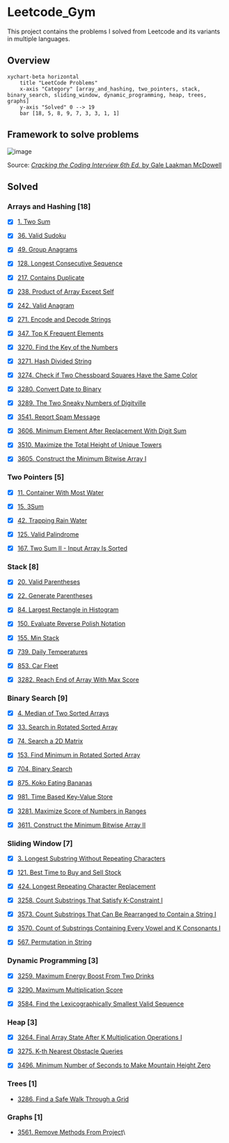# Leetcode_Gym

This project contains the problems I solved from Leetcode and its variants in multiple languages.

## Overview

```mermaid
xychart-beta horizontal
    title "LeetCode Problems"
    x-axis "Category" [array_and_hashing, two_pointers, stack, binary_search, sliding_window, dynamic_programming, heap, trees, graphs]
    y-axis "Solved" 0 --> 19
    bar [18, 5, 8, 9, 7, 3, 3, 1, 1]
```

## Framework to solve problems

![image](https://github.com/kevinknights29/Leetcode_Gym/assets/74464814/752b9d0d-ce05-441d-81ec-038a7d49bec2)

Source: [*Cracking the Coding Interview 6th Ed.* by Gale Laakman McDowell](https://amzn.to/4a7D9Ka)

## Solved

### Arrays and Hashing [18]

- [X] [1. Two Sum](./array_and_hashing/1_two_sum/problem.md)

- [X] [36. Valid Sudoku](./array_and_hashing/36_valid_sudoku/problem.md)

- [X] [49. Group Anagrams](./array_and_hashing/49_group_anagrams/problem.md)

- [X] [128. Longest Consecutive Sequence](./array_and_hashing/128_longest_consecutive_sequence/problem.md)

- [X] [217. Contains Duplicate](./array_and_hashing/217_contains_duplicates/problem.md)

- [X] [238. Product of Array Except Self](./array_and_hashing/238_product_of_array_except_self/problem.md)

- [X] [242. Valid Anagram](./array_and_hashing/242_valid_anagram/problem.md)

- [X] [271. Encode and Decode Strings](./array_and_hashing/271_encode_and_decode_strings/problem.md)

- [X] [347. Top K Frequent Elements](./array_and_hashing/347_top_k_frequent_elements/problem.md)

- [X] [3270. Find the Key of the Numbers](./array_and_hashing/3270_find_the_key_of_the_numbers/problem.md)

- [X] [3271. Hash Divided String](./array_and_hashing/3271_hash_divided_string/problem.md)

- [X] [3274. Check if Two Chessboard Squares Have the Same Color](./array_and_hashing/3274_check_if_two_chessboard_squares_have_the_same_color/problem.md)

- [X] [3280. Convert Date to Binary](./array_and_hashing/3280_convert_date_to_binary/problem.md)

- [X] [3289. The Two Sneaky Numbers of Digitville](./array_and_hashing/3289_the_two_sneaky_numbers_of_digitville/problem.md)

- [X] [3541. Report Spam Message](./array_and_hashing/3541_report_spam_message/description.md)

- [X] [3606. Minimum Element After Replacement With Digit Sum](./array_and_hashing/3606_minimum_element_after_replacement_with_digit_sum/description.md)

- [X] [3510. Maximize the Total Height of Unique Towers](./array_and_hashing/3510_maximize_the_total_height_of_unique_towers/description.md)

- [X] [3605. Construct the Minimum Bitwise Array I](./array_and_hashing/3605_construct_the_minimum_bitwise_array_i/description.md)

### Two Pointers [5]

- [X] [11. Container With Most Water](./two_pointers/11_container_with_most_water/problem.md)

- [X] [15. 3Sum](./two_pointers/15_3sum/problem.md)

- [X] [42. Trapping Rain Water](./two_pointers/42_trapping_rain_water/problem.md)

- [X] [125. Valid Palindrome](./two_pointers/125_valid_palindrome/problem.md)

- [X] [167. Two Sum II - Input Array Is Sorted](./two_pointers/167_two_sum_II_input_array_is_sorted/problem.md)

### Stack [8]

- [X] [20. Valid Parentheses](./stack/20_valid_parentheses/problem.md)

- [X] [22. Generate Parentheses](./stack/22_generate_parentheses/problem.md)

- [X] [84. Largest Rectangle in Histogram](./stack/84_largest_rectangle_in_histogram/problem.md)

- [X] [150. Evaluate Reverse Polish Notation](./stack/150_evaluate_reverse_polish_notation/problem.md)

- [X] [155. Min Stack](./stack/155_min_stack/problem.md)

- [X] [739. Daily Temperatures](./stack/739_daily_temperatures/problem.md)

- [X] [853. Car Fleet](./stack/853_car_fleet/problem.md)

- [X] [3282. Reach End of Array With Max Score](./stack/3282_reach_end_of_array_with_max_score/problem.md)

### Binary Search [9]

- [X] [4. Median of Two Sorted Arrays](./binary_search/4_median_of_two_sorted_arrays/problem.md)

- [X] [33. Search in Rotated Sorted Array](./binary_search/33_search_in_rotated_sorted_array/problem.md)

- [X] [74. Search a 2D Matrix](./binary_search/74_search_a_2d_matrix/problem.md)

- [X] [153. Find Minimum in Rotated Sorted Array](./binary_search/153_find_minimum_in_rotated_sorted_array/problem.md)

- [X] [704. Binary Search](./binary_search/704_binary_search/problem.md)

- [X] [875. Koko Eating Bananas](./binary_search/875_koko_eating_bananas/description.md)

- [X] [981. Time Based Key-Value Store](./binary_search/981_time_based_key_value_store/problem.md)

- [X] [3281. Maximize Score of Numbers in Ranges](./binary_search/3281_maximize_score_of_numbers_in_ranges/problem.md)

- [X] [3611. Construct the Minimum Bitwise Array II](./binary_search/3611_construct_the_minimum_bitwise_array_ii/description.md)

### Sliding Window [7]

- [X] [3. Longest Substring Without Repeating Characters](./sliding_window/3_longest_substring_without_repeating_characters/problem.md)

- [X] [121. Best Time to Buy and Sell Stock](./sliding_window/121_best_time_to_buy_and_sell_stock/problem.md)

- [X] [424. Longest Repeating Character Replacement](./sliding_window/424_longest_repeating_character_replacement/problem.md)

- [X] [3258. Count Substrings That Satisfy K-Constraint I](./sliding_window/3258_count_substrings_that_satisfy_k-constraint_i/problem.md)

- [X] [3573. Count Substrings That Can Be Rearranged to Contain a String I](./sliding_window/3573_count_substrings_that_can_be_rearranged_to_contain_a_string_i/description.md)

- [X] [3570. Count of Substrings Containing Every Vowel and K Consonants I](./sliding_window/3570_count_of_substrings_containing_every_vowel_and_k_consonants_i/description.md)

- [X] [567. Permutation in String](./sliding_window/567_permutation_in_string/description.md)

### Dynamic Programming [3]

- [X] [3259. Maximum Energy Boost From Two Drinks](./dynamic_programming/3259_maximum_energy_boost_from_two_drinks/problem.md)

- [X] [3290. Maximum Multiplication Score](./dynamic_programming/3290_maximum_multiplication_score/problem.md)

- [X] [3584. Find the Lexicographically Smallest Valid Sequence](./dynamic_programming/3584_find_the_lexicographically_smallest_valid_sequence/description.md)

### Heap [3]

- [X] [3264. Final Array State After K Multiplication Operations I](./heap/3264_final_array_state_after_k_multiplication_operations_I/problem.md)

- [X] [3275. K-th Nearest Obstacle Queries](./heap/3275_k-th_nearest_obstacle_queries/problem.md)

- [X] [3496. Minimum Number of Seconds to Make Mountain Height Zero](./heap/3496_minimum_number_of_seconds_to_make_mountain_height_zero/description.md)

### Trees [1]

- [3286. Find a Safe Walk Through a Grid](./trees/3286_find_a_safe_walk_through_a_grid/problem.md)

### Graphs [1]

- [3561. Remove Methods From Project](./graphs/3561_remove_methods_from_project/description.md)\
